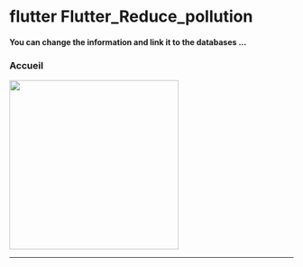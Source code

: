 <h1> flutter Flutter_Reduce_pollution </h1> 
<h4> You can change the information and link it to the databases ...</h4>

<h3>Accueil</h3>

<img src="https://github.com/abenkoula71/flutter-food-pizza-dominos/blob/main/Screenshot_1643401922.png" width="300" />

<hr>
